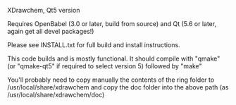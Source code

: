 XDrawchem, Qt5 version

Requires OpenBabel (3.0 or later, build from source) and Qt (5.6 or later, again get all devel packages!)

Please see INSTALL.txt for full build and install instructions.

This code builds and is mostly functional.  It should compile with "qmake" (or "qmake-qt5" if required to select version 5) followed by "make"

You'll probably need to copy manually the contents of the ring folder to /usr/local/share/xdrawchem and copy the doc folder into the above path (as /usr/local/share/xdrawchem/doc)


